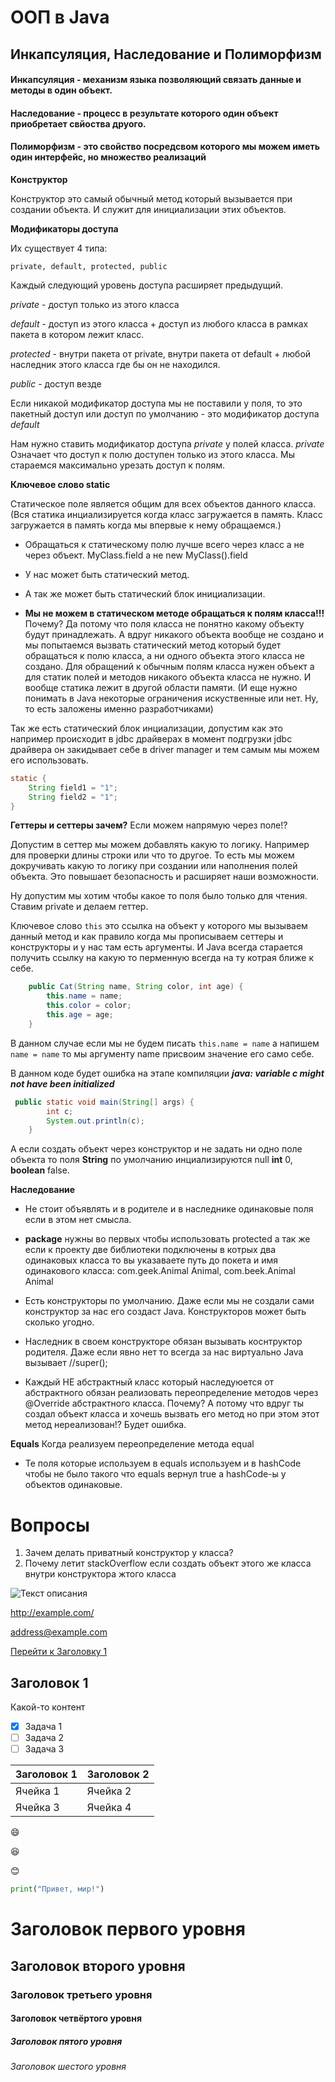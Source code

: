 # ООП в Java

## Инкапсуляция, Наследование и Полиморфизм

#### Инкапсуляция - механизм языка позволяющий связать данные и методы в один объект.

#### Наследование - процесс в результате которого один объект приобретает свйоства друого. 

#### Полиморфизм - это свойство посредсвом которого мы можем иметь один интерфейс, но множество реализаций

**Конструктор**

Конструктор это самый обычный метод который вызывается при создании объекта. И служит для инициализации этих объектов.

**Модификаторы доступа**

Их существует 4 типа:

    private, default, protected, public
Каждый следующий уровень доступа расширяет предыдущий.

*private* - доступ только из этого класса

*default* - доступ  из этого класса + доступ из любого класса в рамках пакета в котором лежит класс.

*protected* - внутри пакета от private, внутри пакета от default + любой наследник этого класса где бы он не находился.

*public* - доступ везде


Если никакой модификатор доступа мы не поставили у поля, то это пакетный доступ или доступ по умолчанию - 
это модификатор доступа *default*

Нам нужно ставить модификатор доступа *private* у полей класса. *private* Означает что доступ к полю доступен только из этого класса.
Мы стараемся максимально урезать доступ к полям.


**Ключевое слово static**

Статическое поле является общим для всех объектов данного класса.
(Вся статика инциализируется когда класс загружается в память. Класс загружается в память когда мы впервые к нему 
обращаемся.)

* Обращаться к статическому полю лучше всего через класс а не через объект. MyClass.field а не new MyClass().field

* У нас может быть статический метод.

* А так же может быть статический блок инициализации.

* **Мы не можем в статическом методе обращаться к полям класса!!!** Почему? Да потому что поля класса не понятно какому объекту
будут принадлежать. А вдруг никакого объекта вообще не создано и мы попытаемся вызвать статический метод 
который будет обращаться к полю класса, а ни одного объекта этого класса не создано. Для обращений к обычным полям класса нужен объект
а для статик полей и методов никакого объекта класса не нужно.
И вообще статика лежит в другой области памяти.  (И еще нужно понимать в Java некоторые ограничения искуственные
или нет. Ну, то есть заложены именно разработчиками)

Так же есть статический блок инциализации, допустим как это например происходит в jdbc драйверах в момент подгрузки jdbc
драйвера он закидывает себе в driver manager и тем самым мы можем его использовать.

```java
static {
    String field1 = "1";
    String field2 = "1";
}
```

**Геттеры и сеттеры зачем?** Если можем напрямую через поле!? 

Допустим в сеттер мы можем добавлять какую то логику. Например для проверки длины строки или что то другое.
То есть мы можем докручивать какую то логику при создании или наполнения полей объекта. 
Это повышает безопасность и расширяет наши возможности.

Ну допустим мы хотим чтобы какое то поля было только для чтения. Ставим private и делаем геттер. 

Ключевое слово
`this` это ссылка на объект у которого мы вызываем данный метод и как правило когда мы прописываем сеттеры и конструкторы и у нас
там есть аргументы. И Java всегда старается получить ссылку на какую то перменную всегда на ту котрая ближе к себе.

```java
    public Cat(String name, String color, int age) {
        this.name = name;
        this.color = color;
        this.age = age;
    }
```

В данном случае если мы не будем писать `this.name = name` а напишем `name = name` то мы аргументу name присвоим значение его само себе.


В данном коде будет ошибка на этапе компиляции _**java: variable c might not have been initialized**_
```java
 public static void main(String[] args) {
        int c;
        System.out.println(c);
    }
```

А если создать объект через конструктор и не задать ни одно поле объекта то поля **String** по умолчанию инциализируются null
**int** 0, **boolean** false.

**Наследование**

* Не стоит объявлять и в родителе и в наследнике одинаковые поля если в этом нет смысла.
* **package**  нужны во первых чтобы использовать protected а так же если к проекту две библиотеки подключены
в котрых два одинаковых класса то вы указаваете путь до покета и имя одинакового класса: com.geek.Animal Animal, com.beek.Animal Animal

* Есть конструкторы по умолчанию. Даже если мы не создали сами конструктор за нас его создаст Java. Конструкторов может быть сколько угодно.
* Наследник в своем конструкторе обязан вызывать коснтруктор родителя. Даже если явно нет то всегда за нас виртуально Java вызывает //super();
* Каждый НЕ абстрактный класс который наследуюется от абстрактного обязан реализовать переопределение методов через @Override абстрактного класса. Почему?
А потому что вдруг ты создал объект класса и хочешь вызвать его метод но при этом этот метод нереализован!? Будет ошибка.


**Equals**
Когда реализуем переопределение метода equal 

* Те поля которые используем в equals используем и в hashCode чтобы не было такого что equals вернул true а hashCode-ы 
у объектов одинаковые.

# Вопросы

1) Зачем делать приватный конструктор у класса? 
2) Почему летит stackOverflow если создать объект этого же класса внутри конструктора жтого класса



![Текст описания](https://www.example.com/image.jpg)


<http://example.com/>

<address@example.com>

[Перейти к Заголовку 1](#title1)

## <a id="title1">Заголовок 1</a>
Какой-то контент

- [x] Задача 1
- [ ] Задача 2
- [ ] Задача 3

| Заголовок 1 | Заголовок 2 |
| ----------- | ----------- |
| Ячейка 1    | Ячейка 2   |
| Ячейка 3    | Ячейка 4   |


:smile:

:laughing:

:blush:

```python
print("Привет, мир!")
```

# Заголовок первого уровня
## Заголовок второго уровня
### Заголовок третьего уровня
#### Заголовок четвёртого уровня
##### Заголовок пятого уровня
###### Заголовок шестого уровня